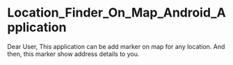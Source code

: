 # Location_Finder_On_Map_Android_Application

Dear User,
This application can be add marker on map for any location. And then, this marker show address details to you.
